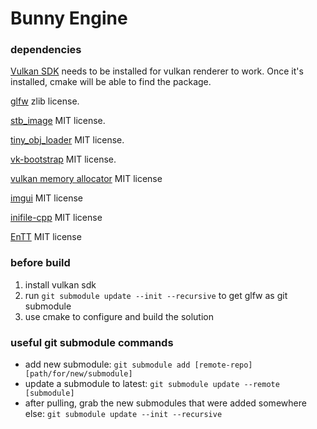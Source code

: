 # Bunny Engine

### dependencies

[Vulkan SDK](https://vulkan.lunarg.com/sdk/home) needs to be installed for vulkan renderer to work. Once it's installed, cmake will be able to find the package.

[glfw](https://github.com/glfw/glfw) zlib license.

[stb_image](https://github.com/nothings/stb/blob/master/stb_image.h) MIT license.

[tiny_obj_loader](https://github.com/tinyobjloader/tinyobjloader) MIT license. 

[vk-bootstrap](https://github.com/charles-lunarg/vk-bootstrap) MIT license.

[vulkan memory allocator](https://github.com/GPUOpen-LibrariesAndSDKs/VulkanMemoryAllocator) MIT license

[imgui](https://github.com/ocornut/imgui) MIT license

[inifile-cpp](https://github.com/Rookfighter/inifile-cpp) MIT license

[EnTT](https://github.com/skypjack/entt) MIT license

### before build

1. install vulkan sdk
2. run `git submodule update --init --recursive` to get glfw as git submodule
3. use cmake to configure and build the solution

### useful git submodule commands
- add new submodule: `git submodule add [remote-repo] [path/for/new/submodule]`
- update a submodule to latest: `git submodule update --remote [submodule]`
- after pulling, grab the new submodules that were added somewhere else: `git submodule update --init --recursive`
